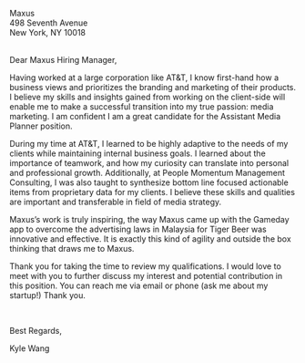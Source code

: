 Maxus <br>
498 Seventh Avenue <br> 
New York, NY 10018 <br>

<br>
Dear Maxus Hiring Manager,

Having worked at a large corporation like AT&T, I know first-hand how a business views and prioritizes the branding and marketing of their products. I believe my skills and insights gained from working on the client-side will enable me to make a successful transition into my true passion: media marketing. I am confident I am a great candidate for the Assistant Media Planner position.

During my time at AT&T, I learned to be highly adaptive to the needs of my clients while maintaining internal business goals. I learned about the importance of teamwork, and how my curiosity can translate into personal and professional growth. Additionally, at People Momentum Management Consulting, I was also taught to synthesize bottom line focused actionable items from proprietary data for my clients. I believe these skills and qualities are important and transferable in field of media strategy. 

Maxus’s work is truly inspiring, the way Maxus came up with the Gameday app to overcome the advertising laws in Malaysia for Tiger Beer was innovative and effective. It is exactly this kind of agility and outside the box thinking that draws me to Maxus.   

Thank you for taking the time to review my qualifications. I would love to meet with you to further discuss my interest and potential contribution in this position. You can reach me via email or phone (ask me about my startup!) Thank you.

<br>

Best Regards,


Kyle Wang
